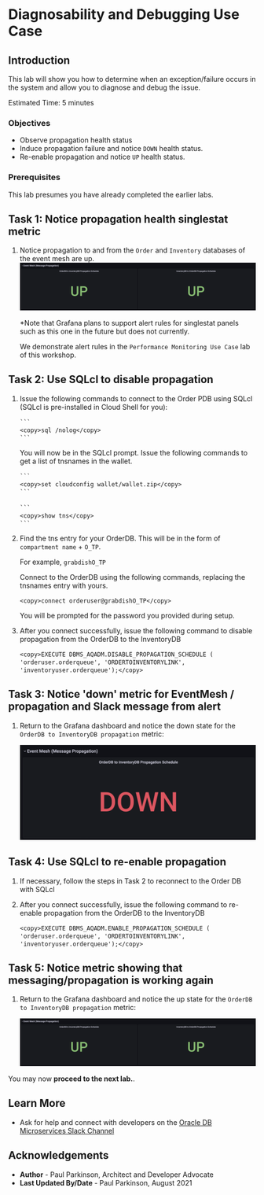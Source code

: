 # Diagnosability and Debugging Use Case

## Introduction

This lab will show you how to determine when an exception/failure occurs in the system and allow you to diagnose and debug the issue.

Estimated Time:  5 minutes

### Objectives

-   Observe propagation health status
-   Induce propagation failure and notice `DOWN` health status.
-   Re-enable propagation and notice `UP` health status.
  
  
### Prerequisites

This lab presumes you have already completed the earlier labs.

## Task 1: Notice propagation health singlestat metric

1. Notice propagation to and from the `Order` and `Inventory` databases of the event mesh are up.
  ![Propagation Setup](images/propagationup.png " ")
     
    *Note that Grafana plans to support alert rules for singlestat panels such as this one in the future but does not currently.
     
    We demonstrate alert rules in the `Performance Monitoring Use Case` lab of this workshop.

## Task 2: Use SQLcl to disable propagation

1. Issue the following commands to connect to the Order PDB using SQLcl (SQLcl is pre-installed in Cloud Shell for you):

       ```
       <copy>sql /nolog</copy>
       ```

      You will now be in the SQLcl prompt. Issue the following commands to get a list of tnsnames in the wallet.
       
       ```
       <copy>set cloudconfig wallet/wallet.zip</copy>
       ```

       ```
       <copy>show tns</copy>
       ```
       
2.   Find the tns entry for your OrderDB. This will be in the form of `compartment name` + `O_TP`. 
      
      For example, `grabdishO_TP`
       
      Connect to the OrderDB using the following commands, replacing the tnsnames entry with yours.

       ```
       <copy>connect orderuser@grabdishO_TP</copy>
       ```
     You will be prompted for the password you provided during setup.
     
3.    After you connect successfully, issue the following command to disable propagation from the OrderDB to the InventoryDB

       ```
       <copy>EXECUTE DBMS_AQADM.DISABLE_PROPAGATION_SCHEDULE ( 'orderuser.orderqueue', 'ORDERTOINVENTORYLINK', 'inventoryuser.orderqueue');</copy>
       ```

## Task 3: Notice 'down' metric for EventMesh / propagation and Slack message from alert

1. Return to the Grafana dashboard and notice the down state for the `OrderDB to InventoryDB propagation` metric:

     ![Propagation Down](images/propagationdown.png " ")


## Task 4: Use SQLcl to re-enable propagation


1.  If necessary, follow the steps in Task 2 to reconnect to the Order DB with SQLcl
     
2.    After you connect successfully, issue the following command to re-enable propagation from the OrderDB to the InventoryDB

       ```
       <copy>EXECUTE DBMS_AQADM.ENABLE_PROPAGATION_SCHEDULE ( 'orderuser.orderqueue', 'ORDERTOINVENTORYLINK', 'inventoryuser.orderqueue');</copy>
       ```


## Task 5: Notice metric showing that messaging/propagation is working again

1. Return to the Grafana dashboard and notice the up state for the `OrderDB to InventoryDB propagation` metric:

     ![Propagation Up](images/propagationup.png " ")

   
You may now **proceed to the next lab.**.

## Learn More

* Ask for help and connect with developers on the [Oracle DB Microservices Slack Channel](https://bit.ly/oracle-db-microservices-help-slack)   

## Acknowledgements
* **Author** - Paul Parkinson, Architect and Developer Advocate
* **Last Updated By/Date** - Paul Parkinson, August 2021
